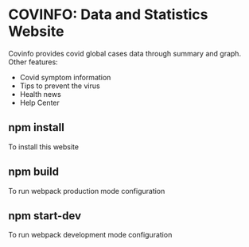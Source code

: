 # COVINFO: Data and Statistics Website

Covinfo provides covid global cases data through summary and graph.
Other features:
- Covid symptom information
- Tips to prevent the virus
- Health news
- Help Center

## npm install

To install this website

## npm build

To run webpack production mode configuration

## npm start-dev

To run webpack development mode configuration
